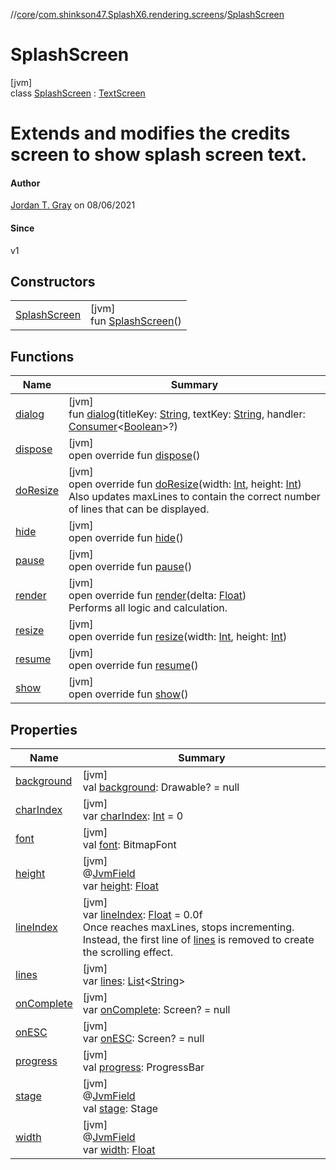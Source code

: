 //[core](../../../index.md)/[com.shinkson47.SplashX6.rendering.screens](../index.md)/[SplashScreen](index.md)

# SplashScreen

[jvm]\
class [SplashScreen](index.md) : [TextScreen](../-text-screen/index.md)

# Extends and modifies the credits screen to show splash screen text.

#### Author

[Jordan T. Gray](https://www.shinkson47.in) on 08/06/2021

#### Since

v1

## Constructors

| | |
|---|---|
| [SplashScreen](-splash-screen.md) | [jvm]<br>fun [SplashScreen](-splash-screen.md)() |

## Functions

| Name | Summary |
|---|---|
| [dialog](../../com.shinkson47.SplashX6.rendering.ui/-scaling-screen-adapter/dialog.md) | [jvm]<br>fun [dialog](../../com.shinkson47.SplashX6.rendering.ui/-scaling-screen-adapter/dialog.md)(titleKey: [String](https://kotlinlang.org/api/latest/jvm/stdlib/kotlin/-string/index.html), textKey: [String](https://kotlinlang.org/api/latest/jvm/stdlib/kotlin/-string/index.html), handler: [Consumer](https://docs.oracle.com/javase/8/docs/api/java/util/function/Consumer.html)&lt;[Boolean](https://kotlinlang.org/api/latest/jvm/stdlib/kotlin/-boolean/index.html)&gt;?) |
| [dispose](../../com.shinkson47.SplashX6.rendering.screens.game/-game-screen/index.md#2084822502%2FFunctions%2F971615585) | [jvm]<br>open override fun [dispose](../../com.shinkson47.SplashX6.rendering.screens.game/-game-screen/index.md#2084822502%2FFunctions%2F971615585)() |
| [doResize](../-text-screen/do-resize.md) | [jvm]<br>open override fun [doResize](../-text-screen/do-resize.md)(width: [Int](https://kotlinlang.org/api/latest/jvm/stdlib/kotlin/-int/index.html), height: [Int](https://kotlinlang.org/api/latest/jvm/stdlib/kotlin/-int/index.html))<br>Also updates maxLines to contain the correct number of lines that can be displayed. |
| [hide](../../com.shinkson47.SplashX6.rendering.screens.game/-game-screen/index.md#1075297875%2FFunctions%2F971615585) | [jvm]<br>open override fun [hide](../../com.shinkson47.SplashX6.rendering.screens.game/-game-screen/index.md#1075297875%2FFunctions%2F971615585)() |
| [pause](../../com.shinkson47.SplashX6.rendering.screens.game/-game-screen/index.md#-510703633%2FFunctions%2F971615585) | [jvm]<br>open override fun [pause](../../com.shinkson47.SplashX6.rendering.screens.game/-game-screen/index.md#-510703633%2FFunctions%2F971615585)() |
| [render](render.md) | [jvm]<br>open override fun [render](render.md)(delta: [Float](https://kotlinlang.org/api/latest/jvm/stdlib/kotlin/-float/index.html))<br>Performs all logic and calculation. |
| [resize](../../com.shinkson47.SplashX6.rendering.ui/-scaling-screen-adapter/resize.md) | [jvm]<br>open override fun [resize](../../com.shinkson47.SplashX6.rendering.ui/-scaling-screen-adapter/resize.md)(width: [Int](https://kotlinlang.org/api/latest/jvm/stdlib/kotlin/-int/index.html), height: [Int](https://kotlinlang.org/api/latest/jvm/stdlib/kotlin/-int/index.html)) |
| [resume](../../com.shinkson47.SplashX6.rendering.screens.game/-game-screen/index.md#434199496%2FFunctions%2F971615585) | [jvm]<br>open override fun [resume](../../com.shinkson47.SplashX6.rendering.screens.game/-game-screen/index.md#434199496%2FFunctions%2F971615585)() |
| [show](../-text-screen/show.md) | [jvm]<br>open override fun [show](../-text-screen/show.md)() |

## Properties

| Name | Summary |
|---|---|
| [background](../-text-screen/background.md) | [jvm]<br>val [background](../-text-screen/background.md): Drawable? = null |
| [charIndex](../-text-screen/char-index.md) | [jvm]<br>var [charIndex](../-text-screen/char-index.md): [Int](https://kotlinlang.org/api/latest/jvm/stdlib/kotlin/-int/index.html) = 0 |
| [font](../-text-screen/font.md) | [jvm]<br>val [font](../-text-screen/font.md): BitmapFont |
| [height](../../com.shinkson47.SplashX6.rendering.ui/-scaling-screen-adapter/height.md) | [jvm]<br>@[JvmField](https://kotlinlang.org/api/latest/jvm/stdlib/kotlin.jvm/-jvm-field/index.html)<br>var [height](../../com.shinkson47.SplashX6.rendering.ui/-scaling-screen-adapter/height.md): [Float](https://kotlinlang.org/api/latest/jvm/stdlib/kotlin/-float/index.html) |
| [lineIndex](../-text-screen/line-index.md) | [jvm]<br>var [lineIndex](../-text-screen/line-index.md): [Float](https://kotlinlang.org/api/latest/jvm/stdlib/kotlin/-float/index.html) = 0.0f<br>Once reaches maxLines, stops incrementing. Instead, the first line of [lines](https://kotlinlang.org/api/latest/jvm/stdlib/kotlin.text/index.html) is removed to create the scrolling effect. |
| [lines](../-text-screen/lines.md) | [jvm]<br>var [lines](../-text-screen/lines.md): [List](https://kotlinlang.org/api/latest/jvm/stdlib/kotlin.collections/-list/index.html)&lt;[String](https://kotlinlang.org/api/latest/jvm/stdlib/kotlin/-string/index.html)&gt; |
| [onComplete](../-text-screen/on-complete.md) | [jvm]<br>var [onComplete](../-text-screen/on-complete.md): Screen? = null |
| [onESC](../-text-screen/on-e-s-c.md) | [jvm]<br>var [onESC](../-text-screen/on-e-s-c.md): Screen? = null |
| [progress](progress.md) | [jvm]<br>val [progress](progress.md): ProgressBar |
| [stage](../../com.shinkson47.SplashX6.rendering.ui/-scaling-screen-adapter/stage.md) | [jvm]<br>@[JvmField](https://kotlinlang.org/api/latest/jvm/stdlib/kotlin.jvm/-jvm-field/index.html)<br>val [stage](../../com.shinkson47.SplashX6.rendering.ui/-scaling-screen-adapter/stage.md): Stage |
| [width](../../com.shinkson47.SplashX6.rendering.ui/-scaling-screen-adapter/width.md) | [jvm]<br>@[JvmField](https://kotlinlang.org/api/latest/jvm/stdlib/kotlin.jvm/-jvm-field/index.html)<br>var [width](../../com.shinkson47.SplashX6.rendering.ui/-scaling-screen-adapter/width.md): [Float](https://kotlinlang.org/api/latest/jvm/stdlib/kotlin/-float/index.html) |

